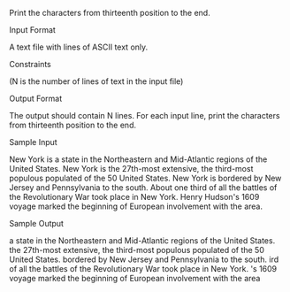 Print the characters from thirteenth position to the end.

Input Format

A text file with lines of ASCII text only.

Constraints

(N is the number of lines of text in the input file)

Output Format

The output should contain N lines. For each input line, print the characters from thirteenth position to the end.

Sample Input

New York is a state in the Northeastern and Mid-Atlantic regions of the United States. 
New York is the 27th-most extensive, the third-most populous populated of the 50 United States. 
New York is bordered by New Jersey and Pennsylvania to the south.
About one third of all the battles of the Revolutionary War took place in New York.
Henry Hudson's 1609 voyage marked the beginning of European involvement with the area.

Sample Output

a state in the Northeastern and Mid-Atlantic regions of the United States. 
the 27th-most extensive, the third-most populous populated of the 50 United States. 
bordered by New Jersey and Pennsylvania to the south.
ird of all the battles of the Revolutionary War took place in New York.
's 1609 voyage marked the beginning of European involvement with the area
